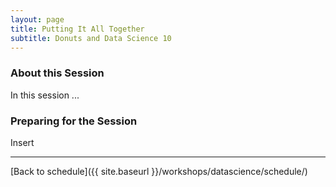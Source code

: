 ```yaml
---
layout: page
title: Putting It All Together
subtitle: Donuts and Data Science 10
---
```


### About this Session

In this session ...

### Preparing for the Session

Insert

* * *

[Back to schedule]({{ site.baseurl }}/workshops/datascience/schedule/)